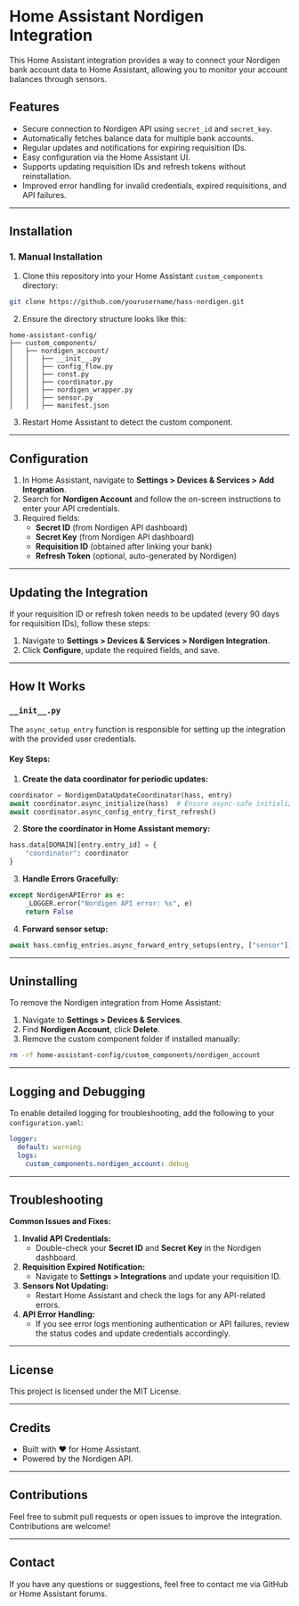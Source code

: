 # Home Assistant Nordigen Integration

This Home Assistant integration provides a way to connect your Nordigen bank account data to Home Assistant, allowing you to monitor your account balances through sensors.

## Features

- Secure connection to Nordigen API using `secret_id` and `secret_key`.
- Automatically fetches balance data for multiple bank accounts.
- Regular updates and notifications for expiring requisition IDs.
- Easy configuration via the Home Assistant UI.
- Supports updating requisition IDs and refresh tokens without reinstallation.
- Improved error handling for invalid credentials, expired requisitions, and API failures.

---

## Installation

### 1. Manual Installation

1. Clone this repository into your Home Assistant `custom_components` directory:

```bash
git clone https://github.com/yourusername/hass-nordigen.git
```

2. Ensure the directory structure looks like this:

```arduino
home-assistant-config/
├── custom_components/
│   ├── nordigen_account/
│   │   ├── __init__.py
│   │   ├── config_flow.py
│   │   ├── const.py
│   │   ├── coordinator.py
│   │   ├── nordigen_wrapper.py
│   │   ├── sensor.py
│   │   ├── manifest.json
```

3. Restart Home Assistant to detect the custom component.

---

## Configuration

1. In Home Assistant, navigate to **Settings > Devices & Services > Add Integration**.
2. Search for **Nordigen Account** and follow the on-screen instructions to enter your API credentials.
3. Required fields:
   - **Secret ID** (from Nordigen API dashboard)
   - **Secret Key** (from Nordigen API dashboard)
   - **Requisition ID** (obtained after linking your bank)
   - **Refresh Token** (optional, auto-generated by Nordigen)

---

## Updating the Integration

If your requisition ID or refresh token needs to be updated (every 90 days for requisition IDs), follow these steps:

1. Navigate to **Settings > Devices & Services > Nordigen Integration**.
2. Click **Configure**, update the required fields, and save.

---

## How It Works

### `__init__.py`

The `async_setup_entry` function is responsible for setting up the integration with the provided user credentials.

#### Key Steps:

1. **Create the data coordinator for periodic updates:**

```python
coordinator = NordigenDataUpdateCoordinator(hass, entry)
await coordinator.async_initialize(hass)  # Ensure async-safe initialization
await coordinator.async_config_entry_first_refresh()
```

2. **Store the coordinator in Home Assistant memory:**

```python
hass.data[DOMAIN][entry.entry_id] = {
    "coordinator": coordinator
}
```

3. **Handle Errors Gracefully:**

```python
except NordigenAPIError as e:
    _LOGGER.error("Nordigen API error: %s", e)
    return False
```

4. **Forward sensor setup:**

```python
await hass.config_entries.async_forward_entry_setups(entry, ["sensor"])
```

---

## Uninstalling

To remove the Nordigen integration from Home Assistant:

1. Navigate to **Settings > Devices & Services**.
2. Find **Nordigen Account**, click **Delete**.
3. Remove the custom component folder if installed manually:

```bash
rm -rf home-assistant-config/custom_components/nordigen_account
```

---

## Logging and Debugging

To enable detailed logging for troubleshooting, add the following to your `configuration.yaml`:

```yaml
logger:
  default: warning
  logs:
    custom_components.nordigen_account: debug
```

---

## Troubleshooting

**Common Issues and Fixes:**

1. **Invalid API Credentials:**
   - Double-check your **Secret ID** and **Secret Key** in the Nordigen dashboard.
2. **Requisition Expired Notification:**
   - Navigate to **Settings > Integrations** and update your requisition ID.
3. **Sensors Not Updating:**
   - Restart Home Assistant and check the logs for any API-related errors.
4. **API Error Handling:**
   - If you see error logs mentioning authentication or API failures, review the status codes and update credentials accordingly.

---

## License

This project is licensed under the MIT License.

---

## Credits

- Built with ❤️ for Home Assistant.
- Powered by the Nordigen API.

---

## Contributions

Feel free to submit pull requests or open issues to improve the integration. Contributions are welcome!

---

## Contact

If you have any questions or suggestions, feel free to contact me via GitHub or Home Assistant forums.

